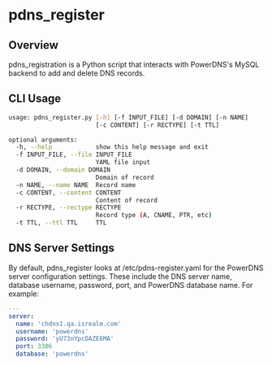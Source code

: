 # pdns_register

## Overview
pdns_registration is a Python script that interacts with PowerDNS's MySQL backend to add and delete DNS records.

## CLI Usage

```bash
usage: pdns_register.py [-h] [-f INPUT_FILE] [-d DOMAIN] [-n NAME]
                        [-c CONTENT] [-r RECTYPE] [-t TTL]

optional arguments:
  -h, --help            show this help message and exit
  -f INPUT_FILE, --file INPUT_FILE
                        YAML file input
  -d DOMAIN, --domain DOMAIN
                        Domain of record
  -n NAME, --name NAME  Record name
  -c CONTENT, --content CONTENT
                        Content of record
  -r RECTYPE, --rectype RECTYPE
                        Record type (A, CNAME, PTR, etc)
  -t TTL, --ttl TTL     TTL
```

## DNS Server Settings
By default, pdns_register looks at /etc/pdns-register.yaml for the PowerDNS server configuration settings. These include the DNS server name, database username, password, port, and PowerDNS database name. For example:
```yaml
---
server:
  name: 'chdns1.qa.isrealm.com'
  username: 'powerdns'
  password: 'yU73nYpcDAZE6MA'
  port: 3306
  database: 'powerdns'
  ```